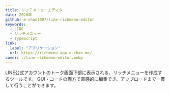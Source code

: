 ```yaml
---
title: リッチメニューエディタ
date: 2020年
github: e-chan1007/line-richmenu-editor
keywords:
  - LINE
  - リッチメニュー
  - TypeScript
link:
  label: "アプリケーション"
  url: https://richmenu.app.e-chan.me/
cover: ./line-richmenu-editor.webp
---
```


LINE公式アカウントのトーク画面下部に表示される、リッチメニューを作成するツールです。
GUI・コードの両方で直感的に編集でき、アップロードまで一貫して行うことができます。
